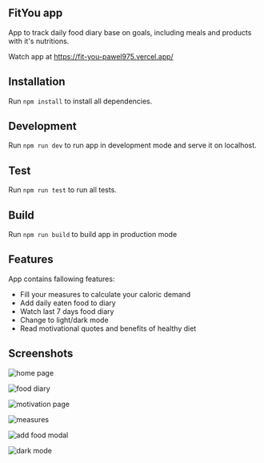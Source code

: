 
## FitYou app

App to track daily food diary base on goals, including meals and products with it's nutritions.

Watch app at https://fit-you-pawel975.vercel.app/

## Installation

Run `npm install` to install all dependencies.

## Development

Run `npm run dev` to run app in development mode and serve it on localhost.

## Test

Run `npm run test` to run all tests.

## Build

Run `npm run build` to build app in production mode

## Features

App contains fallowing features:

- Fill your measures to calculate your caloric demand
- Add daily eaten food to diary
- Watch last 7 days food diary
- Change to light/dark mode
- Read motivational quotes and benefits of healthy diet

## Screenshots

![home page](https://user-images.githubusercontent.com/74624831/173192120-b0c1ce2a-5492-4a82-a88e-77934d4888b8.png)

![food diary](https://user-images.githubusercontent.com/74624831/173192141-ec39b170-6dba-45f9-b530-b2e282d60fa7.png)

![motivation page](https://user-images.githubusercontent.com/74624831/173192149-9f41f1af-77ae-4ebc-a46f-3e8d4a6debcd.png)

![measures](https://user-images.githubusercontent.com/74624831/173192200-8751012f-6b5f-4baf-8bec-74cb85232263.png)

![add food modal](https://user-images.githubusercontent.com/74624831/173192475-6e14fdfd-f435-49d1-a5cb-5bc56f2eea56.png)

![dark mode](https://user-images.githubusercontent.com/74624831/173192176-52bd7206-687c-4bf3-b369-53bfa2a8ae68.png)




